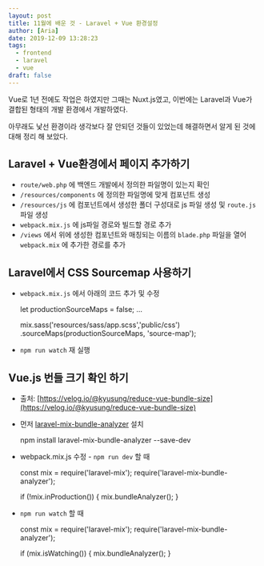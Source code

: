 ```yaml
---
layout: post
title: 11월에 배운 것 - Laravel + Vue 환경설정
author: [Aria]
date: 2019-12-09 13:28:23
tags:
  - frontend
  - laravel
  - vue
draft: false
---
```


Vue로 1년 전에도 작업은 하였지만 그때는 Nuxt.js였고, 이번에는 Laravel과 Vue가 결합된 형태의 개발 환경에서 개발하였다.

아무래도 낯선 환경이라 생각보다 잘 안되던 것들이 있었는데 해결하면서 알게 된 것에 대해 정리 해 보았다.

Laravel + Vue환경에서 페이지 추가하기
--------------------------

*   `route/web.php` 에 백엔드 개발에서 정의한 파일명이 있는지 확인
*   `/resources/components` 에 정의한 파일명에 맞게 컴포넌트 생성
*   `/resources/js` 에 컴포넌트에서 생성한 폴더 구성대로 js 파일 생성 및 `route.js` 파일 생성
*   `webpack.mix.js` 에 js파일 경로와 빌드할 경로 추가
*   `/views` 에서 위에 생성한 컴포넌트와 매칭되는 이름의 `blade.php` 파일을 열어 `webpack.mix` 에 추가한 경로를 추가

Laravel에서 CSS Sourcemap 사용하기
----------------------------

*   `webpack.mix.js` 에서 아래의 코드 추가 및 수정
    
    let productionSourceMaps = false;
    ...
    
    mix.sass('resources/sass/app.scss','public/css')
    	 .sourceMaps(productionSourceMaps, 'source-map');
    
*   `npm run watch` 재 실행

Vue.js 번들 크기 확인 하기
------------------

*   출처: [https://velog.io/@kyusung/reduce-vue-bundle-size](https://velog.io/@kyusung/reduce-vue-bundle-size)
*   먼저 [laravel-mix-bundle-analyzer](https://www.npmjs.com/package/laravel-mix-bundle-analyzer) 설치
    
    npm install laravel-mix-bundle-analyzer --save-dev
    
*   webpack.mix.js 수정 - `npm run dev` 할 때
    
    const mix = require('laravel-mix');
    require('laravel-mix-bundle-analyzer');
     
    if (!mix.inProduction()) {
        mix.bundleAnalyzer();
    }
    
*   `npm run watch` 할 때
    
    const mix = require('laravel-mix');
    require('laravel-mix-bundle-analyzer');
     
    if (mix.isWatching()) {
        mix.bundleAnalyzer();
    }
